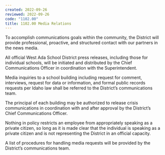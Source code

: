 ```yaml
---
created: 2022-09-26
reviewed: 2022-09-26
code: "1102.00"
title: 1102.00 Media Relations
---
```


To accomplish communications goals within the community, the District will provide professional, proactive, and structured contact with our partners in the news media.

All official West Ada School District press releases, including those for individual schools, will be initiated and distributed by the Chief Communications Officer in coordination with the Superintendent.

Media inquiries to a school building including request for comment, interviews, request for data or information, and formal public records requests per Idaho law shall be referred to the District’s communications team.

The principal of each building may be authorized to release crisis communications in coordination with and after approval by the District’s Chief Communications Officer.

Nothing in policy restricts an employee from appropriately speaking as a private citizen, so long as it is made clear that the individual is speaking as a private citizen and is not representing the District in an official capacity.

A list of procedures for handling media requests will be provided by the District’s communications team.

